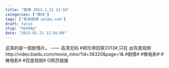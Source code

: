 ```yaml
---
title: "微博 2013.1.21 12:56"
categories: ["嘀咕"]
tags: ["来自微博 weibo.com"]
draft: false
slug: "hb448p"
date: "2013-01-21 12:56:00"
---
```


<p>这真的是一部剧情片。 —— 高清无码 #把乐带回家2013#,只在 @百度视频 http://video.baidu.com/movie_intro/?id=38320&page=1& #剧情# #微电影# #微电影#  #百度视频# O网页链接 ​​​​</p>
